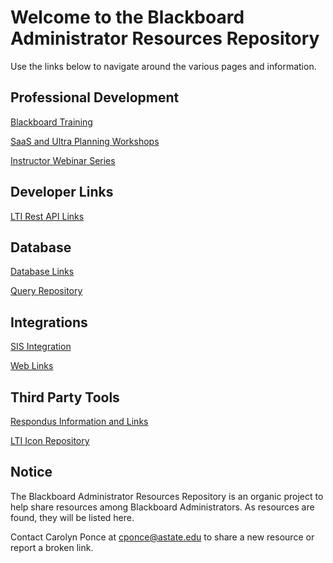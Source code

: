# Welcome to the Blackboard Administrator Resources Repository

Use the links below to navigate around the various pages and information.

## Professional Development

[Blackboard Training](main/training.md)

[SaaS and Ultra Planning Workshops](main/training.md)

[Instructor Webinar Series](main/training.md)

## Developer Links

[LTI Rest API Links](developer/lti_restapi.md)

## Database
[Database Links](developer/databases.md)

[Query Repository](main/queries.md)

## Integrations

[SIS Integration](developer/sis.md)

[Web Links](integrations/welinks.md)

## Third Party Tools

[Respondus Information and Links](integrations/respondus.md)

[LTI Icon Repository](https://github.com/carolynponce/Bb-lti-icons)

## Notice

The Blackboard Administrator Resources Repository is an organic project to help share resources among Blackboard Administrators. 
As resources are found, they will be listed here. 

Contact Carolyn Ponce at cponce@astate.edu to share a new resource or report a broken link. 

